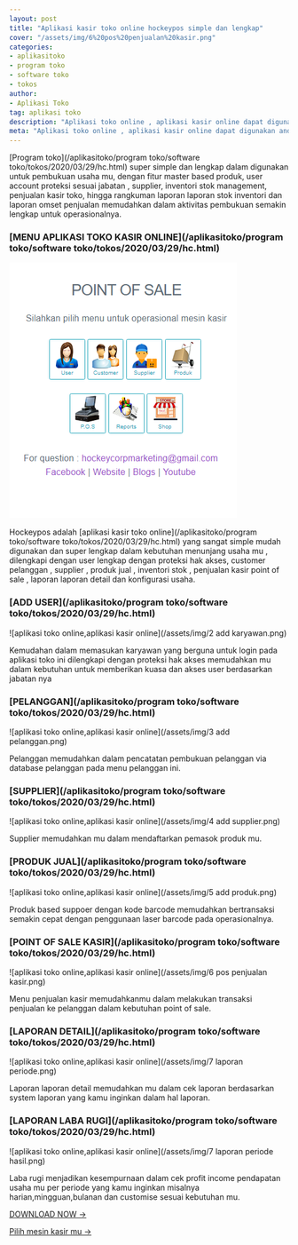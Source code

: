 ```yaml
---
layout: post
title: "Aplikasi kasir toko online hockeypos simple dan lengkap"
cover: "/assets/img/6%20pos%20penjualan%20kasir.png"
categories: 
- aplikasitoko
- program toko
- software toko
- tokos
author:
- Aplikasi Toko
tag: aplikasi toko
description: "Aplikasi toko online , aplikasi kasir online dapat digunakan android iphone windows"
meta: "Aplikasi toko online , aplikasi kasir online dapat digunakan android iphone windows"
---
```

[Program toko](/aplikasitoko/program toko/software toko/tokos/2020/03/29/hc.html) super simple dan lengkap dalam digunakan untuk pembukuan usaha mu, dengan fitur master based produk, user account proteksi sesuai jabatan , supplier, inventori stok management, penjualan kasir toko, hingga rangkuman laporan laporan stok inventori dan laporan omset penjualan memudahkan dalam aktivitas pembukuan semakin lengkap untuk operasionalnya. 


### **[MENU APLIKASI TOKO KASIR ONLINE](/aplikasitoko/program toko/software toko/tokos/2020/03/29/hc.html)**

![aplikasi toko online,aplikasi kasir online](/assets/img/hockeypos.png)

Hockeypos adalah [aplikasi kasir toko online](/aplikasitoko/program toko/software toko/tokos/2020/03/29/hc.html) yang sangat simple mudah digunakan dan super lengkap dalam kebutuhan menunjang usaha mu , dilengkapi dengan user lengkap dengan proteksi hak akses, customer pelanggan , supplier , produk jual , inventori stok , penjualan kasir point of sale , laporan laporan detail dan konfigurasi usaha.



### **[ADD USER](/aplikasitoko/program toko/software toko/tokos/2020/03/29/hc.html)**

![aplikasi toko online,aplikasi kasir online](/assets/img/2 add karyawan.png)

Kemudahan dalam memasukan karyawan yang berguna untuk login pada aplikasi toko ini dilengkapi dengan proteksi hak akses memudahkan mu dalam kebutuhan untuk memberikan kuasa dan akses user berdasarkan jabatan nya




### **[PELANGGAN](/aplikasitoko/program toko/software toko/tokos/2020/03/29/hc.html)**

![aplikasi toko online,aplikasi kasir online](/assets/img/3 add pelanggan.png)

Pelanggan memudahkan dalam pencatatan pembukuan pelanggan via database pelanggan pada menu pelanggan ini.





### **[SUPPLIER](/aplikasitoko/program toko/software toko/tokos/2020/03/29/hc.html)**

![aplikasi toko online,aplikasi kasir online](/assets/img/4 add supplier.png)

Supplier memudahkan mu dalam mendaftarkan pemasok produk mu.





### **[PRODUK JUAL](/aplikasitoko/program toko/software toko/tokos/2020/03/29/hc.html)**

![aplikasi toko online,aplikasi kasir online](/assets/img/5 add produk.png)

Produk based suppoer dengan kode barcode memudahkan bertransaksi semakin cepat dengan penggunaan laser barcode pada operasionalnya.





### **[POINT OF SALE KASIR](/aplikasitoko/program toko/software toko/tokos/2020/03/29/hc.html)**

![aplikasi toko online,aplikasi kasir online](/assets/img/6 pos penjualan kasir.png)

Menu penjualan kasir memudahkanmu dalam melakukan transaksi penjualan ke pelanggan dalam kebutuhan point of sale.





### **[LAPORAN DETAIL](/aplikasitoko/program toko/software toko/tokos/2020/03/29/hc.html)**

![aplikasi toko online,aplikasi kasir online](/assets/img/7 laporan periode.png)

Laporan laporan detail memudahkan mu dalam cek laporan berdasarkan system laporan yang kamu inginkan dalam hal laporan.






### **[LAPORAN LABA RUGI](/aplikasitoko/program toko/software toko/tokos/2020/03/29/hc.html)**

![aplikasi toko online,aplikasi kasir online](/assets/img/7 laporan periode hasil.png)

Laba rugi menjadikan kesempurnaan dalam cek profit income pendapatan usaha mu per periode yang kamu inginkan misalnya harian,mingguan,bulanan dan customise sesuai kebutuhan mu.





[DOWNLOAD NOW →](https://mesinkasir.github.io/e-catalog/HOCKEY%20POS.pdf)


[Pilih mesin kasir mu →](/hardware)
